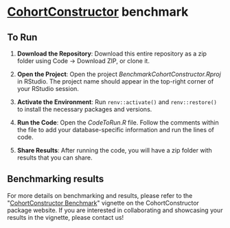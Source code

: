 # [CohortConstructor](https://github.com/OHDSI/CohortConstructor/tree/main) benchmark

## To Run
1) **Download the Repository**: Download this entire repository as a zip folder using Code -> Download ZIP, or clone it.
   
3) **Open the Project**: Open the project <i>BenchmarkCohortConstructor.Rproj</i> in RStudio. The project name should appear in the top-right corner of your RStudio session.
   
5) **Activate the Environment**: Run `renv::activate()` and `renv::restore()` to install the necessary packages and versions.
   
7) **Run the Code**: Open the <i>CodeToRun.R</i> file. Follow the comments within the file to add your database-specific information and run the lines of code.
   
9) **Share Results**: After running the code, you will have a zip folder with results that you can share.
   
## Benchmarking results
For more details on benchmarking and results, please refer to the "[CohortConstructor Benchmark](https://ohdsi.github.io/CohortConstructor/articles/a11_benchmark.html)" vignette on the CohortConstructor package website.  If you are interested in collaborating and showcasing your results in the vignette, please contact us!
